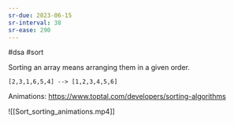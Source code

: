 ```yaml
---
sr-due: 2023-06-15
sr-interval: 38
sr-ease: 290
---
```


#dsa #sort

Sorting an array means arranging them in a given order.

```
[2,3,1,6,5,4] --> [1,2,3,4,5,6]
```

Animations: https://www.toptal.com/developers/sorting-algorithms

![[Sort_sorting_animations.mp4]]
